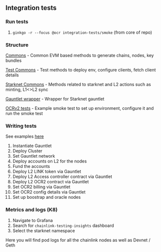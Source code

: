 ## Integration tests

### Run tests

1. `ginkgo -r --focus @ocr integration-tests/smoke` (from core of repo)

### Structure

[Commons](../../integration-tests/common/common.go) - Common EVM based methods to generate chains, nodes, key bundles

[Test Commons](../../integration-tests/common/test_common.go) - Test methods to deploy env, configure clients, fetch client details

[Starknet Commons](../../relayer/ops/devnet/devnet.go) - Methods related to starknet and L2 actions such as minting, L1<>L2 sync

[Gauntlet wrapper](../../relayer/pkg/starknet/gauntlet_starknet.go) - Wrapper for Starknet gauntlet

[OCRv2 tests](../../integration-tests/smoke/ocr2_test.go) - Example smoke test to set up environment, configure it and run the smoke test

### Writing tests

See examples [here](../../integration-tests/smoke/ocr2_test.go)

1. Instantiate Gauntlet
2. Deploy Cluster
3. Set Gauntlet network
4. Deploy accounts on L2 for the nodes
5. Fund the accounts
6. Deploy L2 LINK token via Gauntlet
7. Deploy L2 Access controller contract via Gauntlet
8. Deploy L2 OCR2 contract via Gauntlet
9. Set OCR2 billing via Gauntlet
10. Set OCR2 config details via Gauntlet
11. Set up boostrap and oracle nodes

### Metrics and logs (K8)

1. Navigate to Grafana
2. Search for `chainlink-testing-insights` dashboard
3. Select the starknet namespace

Here you will find pod logs for all the chainlink nodes as well as Devnet / Geth

